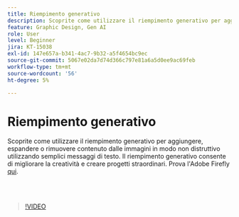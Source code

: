 ```yaml
---
title: Riempimento generativo
description: Scoprite come utilizzare il riempimento generativo per aggiungere, espandere o rimuovere contenuto dalle immagini
feature: Graphic Design, Gen AI
role: User
level: Beginner
jira: KT-15038
exl-id: 147e657a-b341-4ac7-9b32-a5f4654bc9ec
source-git-commit: 5067e02da7d74d366c797e81a6a5d0ee9ac69feb
workflow-type: tm+mt
source-wordcount: '56'
ht-degree: 5%

---
```


# Riempimento generativo

Scoprite come utilizzare il riempimento generativo per aggiungere, espandere o rimuovere contenuto dalle immagini in modo non distruttivo utilizzando semplici messaggi di testo. Il riempimento generativo consente di migliorare la creatività e creare progetti straordinari. Prova l&#39;Adobe Firefly [qui](https://firefly.adobe.com/).

<br> 

>[!VIDEO](https://video.tv.adobe.com/v/3427609?quality=12&learn=on&hidetitle=true)
